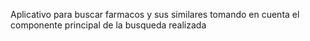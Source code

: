 Aplicativo para buscar farmacos y sus similares tomando en cuenta el componente principal de la busqueda realizada

